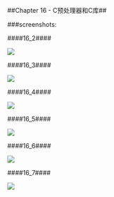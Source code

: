 ##Chapter 16 - C预处理器和C库##

###screenshots:

####16_2####

![](https://github.com/PytLab/C-Primer-Plus/blob/master/ch16/screenshots/16_2_out.gif)

####16_3####

![](https://github.com/PytLab/C-Primer-Plus/blob/master/ch16/screenshots/16_3_out.gif)

####16_4####

![](https://github.com/PytLab/C-Primer-Plus/blob/master/ch16/screenshots/16_4_out.gif)

####16_5####

![](https://github.com/PytLab/C-Primer-Plus/blob/master/ch16/screenshots/16_5_out.gif)

####16_6####

![](https://github.com/PytLab/C-Primer-Plus/blob/master/ch16/screenshots/16_6_out.gif)

####16_7####

![](https://github.com/PytLab/C-Primer-Plus/blob/master/ch16/screenshots/16_7_out.gif)
